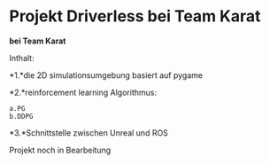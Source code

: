 Projekt Driverless bei Team Karat
====  
**bei Team Karat**

Inthalt:

  *1.*die 2D simulationsumgebung basiert auf pygame

  *2.*reinforcement learning Algorithmus:

    a.PG
    b.DDPG
    
  *3.*Schnittstelle zwischen Unreal und ROS
  
Projekt noch in Bearbeitung

